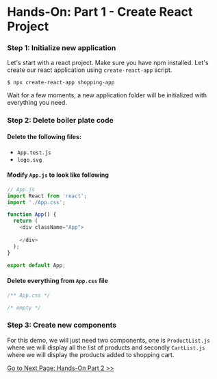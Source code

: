 # Hands-On: Part 1 - Create React Project

### Step 1: Initialize new application
Let's start with a react project. Make sure you have npm installed. Let's create our react application using `create-react-app` script.

```
$ npx create-react-app shopping-app
```

Wait for a few moments, a new application folder will be initialized with everything you need.

### Step 2: Delete boiler plate code

#### Delete the following files:
- `App.test.js`
- `logo.svg`

#### Modify `App.js` to look like following
```Javascript
// App.js
import React from 'react';
import './App.css';

function App() {
  return (
    <div className="App">
      
    </div>
  );
}

export default App;
```

#### Delete everything from `App.css` file
```CSS
/** App.css */

/* empty */
```


### Step 3: Create new components
For this demo, we will just need two components, one is `ProductList.js` where we will display all the list of products and secondly `CartList.js` where we will display the products added to shopping cart.

[Go to Next Page: Hands-On Part 2 >>]()